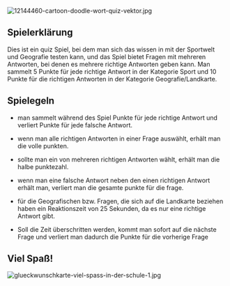 
![12144460-cartoon-doodle-wort-quiz-vektor.jpg](..%2F..%2F..%2F..%2F..%2FDesktop%2F12144460-cartoon-doodle-wort-quiz-vektor.jpg)


## Spielerklärung

Dies ist ein quiz Spiel, bei dem man sich das wissen in mit der Sportwelt und Geografie testen kann,
und das Spiel bietet Fragen mit mehreren Antworten, bei denen es mehrere richtige Antworten geben kann.
Man sammelt 5 Punkte für jede richtige Antwort in der Kategorie Sport und 10 Punkte für die richtigen Antworten in der Kategorie Geografie/Landkarte.


## Spielegeln
* man sammelt während des Spiel Punkte für jede richtige Antwort und verliert Punkte für jede falsche Antwort.
* wenn man alle richtigen Antworten in einer Frage auswählt, erhält man die volle punkten.
* sollte man ein von mehreren richtigen Antworten wählt, erhält man die halbe punktezahl.
* wenn man eine falsche Antwort neben den einen richtigen Antwort erhält man, verliert man die gesamte punkte für die frage.

* für die Geografischen bzw. Fragen, die sich auf die Landkarte beziehen haben ein Reaktionszeit von 25 Sekunden, da es nur eine richtige Antwort gibt. 
* Soll die Zeit überschritten werden, kommt man sofort auf die nächste Frage und verliert man dadurch die Punkte für die vorherige Frage


## Viel Spaß!
![glueckwunschkarte-viel-spass-in-der-schule-1.jpg](..%2F..%2F..%2F..%2F..%2FDesktop%2Fglueckwunschkarte-viel-spass-in-der-schule-1.jpg)
